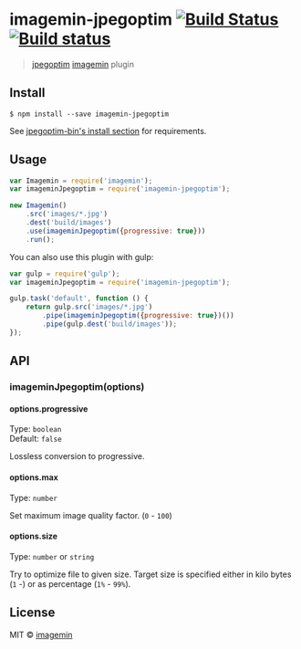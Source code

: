# imagemin-jpegoptim [![Build Status](http://img.shields.io/travis/imagemin/imagemin-jpegoptim.svg?style=flat)](https://travis-ci.org/imagemin/imagemin-jpegoptim) [![Build status](https://ci.appveyor.com/api/projects/status/dd2mjdl1lhqjj6u7?svg=true)](https://ci.appveyor.com/project/ShinnosukeWatanabe/imagemin-jpegoptim)

> [jpegoptim](https://github.com/tjko/jpegoptim) [imagemin](https://github.com/imagemin/imagemin) plugin


## Install

```
$ npm install --save imagemin-jpegoptim
```

See [jpegoptim-bin's install section](https://github.com/imagemin/jpegoptim-bin#install) for requirements.


## Usage

```js
var Imagemin = require('imagemin');
var imageminJpegoptim = require('imagemin-jpegoptim');

new Imagemin()
	.src('images/*.jpg')
	.dest('build/images')
	.use(imageminJpegoptim({progressive: true}))
	.run();
```

You can also use this plugin with gulp:

```js
var gulp = require('gulp');
var imageminJpegoptim = require('imagemin-jpegoptim');

gulp.task('default', function () {
	return gulp.src('images/*.jpg')
		.pipe(imageminJpegoptim({progressive: true})())
		.pipe(gulp.dest('build/images'));
});
```


## API

### imageminJpegoptim(options)

#### options.progressive

Type: `boolean`  
Default: `false`

Lossless conversion to progressive.

#### options.max

Type: `number`

Set maximum image quality factor. (`0` - `100`)

#### options.size

Type: `number` or `string`

Try to optimize file to given size. Target size is specified either in kilo bytes (`1` -) or as percentage (`1%` - `99%`).


## License

MIT © [imagemin](https://github.com/imagemin)
